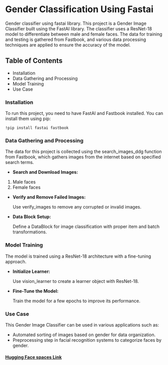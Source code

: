 # Gender Classification Using Fastai
Gender classifier using fastai library.
This project is a Gender Image Classifier built using the FastAI library. The classifier uses a ResNet-18 model to differentiate between male and female faces. The data for training and testing is gathered from Fastbook, and various data processing techniques are applied to ensure the accuracy of the model.

## Table of Contents
* Installation
* Data Gathering and Processing
* Model Training
* Use Case
### Installation
  To run this project, you need to have FastAI and Fastbook installed. You can install them using pip:

    !pip install fastai fastbook

### Data Gathering and Processing

The data for this project is collected using the search_images_ddg function from Fastbook, which gathers images from the internet based on specified search terms.
* **Search and Download Images:**
 1. Male faces
 2. Female faces
* **Verify and Remove Failed Images:**

    Use verify_images to remove any corrupted or invalid images.

* **Data Block Setup:**

    Define a DataBlock for image classification with proper item and batch transformations.

### Model Training
  The model is trained using a ResNet-18 architecture with a fine-tuning approach.

* **Initialize Learner:**

  Use vision_learner to create a learner object with ResNet-18.

* **Fine-Tune the Model:**

  Train the model for a few epochs to improve its performance.

### Use Case

This Gender Image Classifier can be used in various applications such as:

* Automated sorting of images based on gender for data organization.
* Preprocessing step in facial recognition systems to categorize faces by gender.

#### [Hugging Face spaces Link](https://huggingface.co/spaces/ahmadmac/gender)

